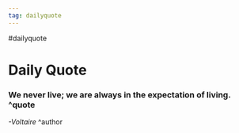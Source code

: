 ```yaml
---
tag: dailyquote
---
```


#dailyquote

# Daily Quote

### We never live; we are always in the expectation of living. ^quote
*-Voltaire* ^author
